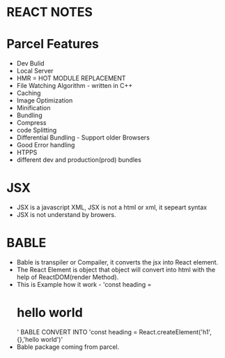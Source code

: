 # REACT NOTES 

# Parcel Features
- Dev Bulid
- Local Server
- HMR = HOT MODULE REPLACEMENT
- File Watching Algorithm - written in C++
- Caching
- Image Optimization
- Minification
- Bundling
- Compress
- code Splitting
- Differential Bundling - Support older Browsers
- Good Error handling
- HTPPS
- different dev and production(prod) bundles

# JSX
- JSX is a javascript XML, JSX is not a html or xml, it sepeart syntax
- JSX is not understand by browers.

# BABLE
- Bable is transpiler or Compailer, it converts the jsx into React element.
- The React Element is object that object will convert into html with the help of ReactDOM(render Method).
- This is Example how it work - 'const heading = <h1>hello world</h1>' BABLE CONVERT INTO 'const heading = React.createElement('h1',{},'hello world')'
- Bable package coming from parcel.